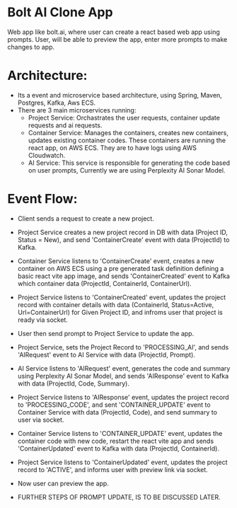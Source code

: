 # Bolt AI Clone App
Web app like bolt.ai, where user can create a react based web app using prompts.
User, will be able to preview the app, enter more prompts to make changes to app.

# Architecture:
- Its a event and microservice based architecture, using Spring, Maven, Postgres, Kafka, Aws ECS.
- There are 3 main microservices running:
    - Project Service: Orchastrates the user requests, container update requests and ai requests.
    - Container Service: Manages the containers, creates new containers, updates existing container codes. These containers are running the react app, on AWS ECS. They are to have logs using AWS Cloudwatch.
    - AI Service: This service is responsible for generating the code based on user prompts, Currently we are using Perplexity AI Sonar Model.

# Event Flow:
- Client sends a request to create a new project.
- Project Service creates a new project record in DB with data (Project ID, Status = New), and send 'ContainerCreate' event with data (ProjectId) to Kafka.
- Container Service listens to 'ContainerCreate' event, creates a new container on AWS ECS using a pre generated task definition defining a basic react vite app image, and sends 'ContainerCreated' event to Kafka which container data (ProjectId, ContainerId, ContainerUrl).
- Project Service listens to 'ContainerCreated' event, updates the project record with container details with data (ContainerId, Status=Active, Url=ContainerUrl) for Given Project ID, and infroms user that project is ready via socket.
- User then send prompt to Project Service to update the app.
- Project Service, sets the Project Record to 'PROCESSING_AI', and sends 'AIRequest' event to AI Service with data (ProjectId, Prompt).
- AI Service listens to 'AIRequest' event, generates the code and summary using Perplexity AI Sonar Model, and sends 'AIResponse' event to Kafka with data (ProjectId, Code, Summary).
- Project Service listens to 'AIResponse' event, updates the project record to 'PROCESSING_CODE', and sent 'CONTAINER_UPDATE' event to Container Service with data (ProjectId, Code), and send summary to user via socket.
- Container Service listens to 'CONTAINER_UPDATE' event, updates the container code with new code, restart the react vite app and sends 'ContainerUpdated' event to Kafka with data (ProjectId, ContainerId).
- Project Service listens to 'ContainerUpdated' event, updates the project record to 'ACTIVE', and informs user with preview link via socket.
- Now user can preview the app.

- FURTHER STEPS OF PROMPT UPDATE, IS TO BE DISCUSSED LATER.
